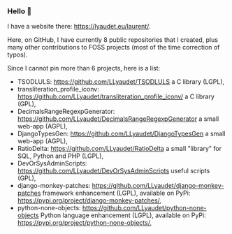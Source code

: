 ### Hello 👋

I have a website there: <https://lyaudet.eu/laurent/>.

Here, on GitHub, I have currently 8 public repositories that I created,
plus many other contributions to FOSS projects (most of the time correction of typos).

Since I cannot pin more than 6 projects, here is a list:

- TSODLULS: <https://github.com/LLyaudet/TSODLULS> a C library (LGPL),
- transliteration_profile_iconv: <https://github.com/LLyaudet/transliteration_profile_iconv/> a C library (GPL),
- DecimalsRangeRegexpGenerator: <https://github.com/LLyaudet/DecimalsRangeRegexpGenerator> a small web-app (AGPL),
- DjangoTypesGen: <https://github.com/LLyaudet/DjangoTypesGen> a small web-app (AGPL),
- RatioDelta: <https://github.com/LLyaudet/RatioDelta> a small "library" for SQL, Python and PHP (LGPL),
- DevOrSysAdminScripts: <https://github.com/LLyaudet/DevOrSysAdminScripts> useful scripts (GPL),
- django-monkey-patches: <https://github.com/LLyaudet/django-monkey-patches> framework enhancement (LGPL),
  available on PyPi: <https://pypi.org/project/django-monkey-patches/>,
- python-none-objects: <https://github.com/LLyaudet/python-none-objects> Python language enhancement (LGPL),
  available on PyPi: <https://pypi.org/project/python-none-objects/>,

<!--
**LLyaudet/LLyaudet** is a ✨ _special_ ✨ repository because its `README.md` (this file) appears on your GitHub profile.

Here are some ideas to get you started:

- 🔭 I’m currently working on ...
- 🌱 I’m currently learning ...
- 👯 I’m looking to collaborate on ...
- 🤔 I’m looking for help with ...
- 💬 Ask me about ...
- 📫 How to reach me: ...
- 😄 Pronouns: ...
- ⚡ Fun fact: ...
-->
